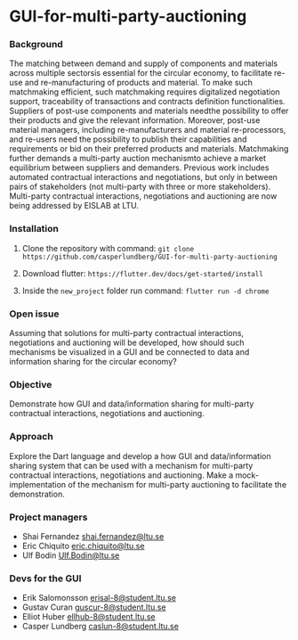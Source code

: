 # GUI-for-multi-party-auctioning
### Background 
The matching between demand and supply of components and materials across multiple sectorsis essential for the circular economy, to facilitate re-use and re-manufacturing of products and material. To make such matchmaking efficient, such matchmaking requires digitalized negotiation support, traceability of transactions and contracts definition functionalities. Suppliers of post-use components and materials needthe possibility to offer their products and give the relevant information. Moreover, post-use material managers, including re-manufacturers and material re-processors, and re-users need the possibility to publish their capabilities and requirements or bid on their preferred products and materials. Matchmaking further demands a multi-party auction mechanismto achieve a market equilibrium between suppliers and demanders. Previous work includes automated contractual interactions and negotiations, but only in between pairs of stakeholders (not multi-party with three or more stakeholders). Multi-party contractual interactions, negotiations and auctioning are now being addressed by EISLAB at LTU.  

### Installation

1. Clone the repository with command: `git clone https://github.com/casperlundberg/GUI-for-multi-party-auctioning`

2. Download flutter: `https://flutter.dev/docs/get-started/install`

3. Inside the `new_project` folder run command: `flutter run -d chrome`

### Open issue 
Assuming that solutions for multi-party contractual interactions, negotiations and auctioning will be developed, how should such mechanisms be visualized in a GUI and be connected to data and information sharing for the circular economy? 

### Objective 
Demonstrate how GUI and data/information sharing for multi-party contractual interactions, negotiations and auctioning. 

### Approach 
Explore the Dart language and develop a how GUI and data/information sharing system that can be used with a mechanism for multi-party contractual interactions, negotiations and auctioning. Make a mock-implementation of the mechanism for multi-party auctioning to facilitate the demonstration. 
 
### Project managers 
- Shai Fernandez shai.fernandez@ltu.se
- Eric Chiquito eric.chiquito@ltu.se
- Ulf Bodin Ulf.Bodin@ltu.se

### Devs for the GUI
- Erik Salomonsson erisal-8@student.ltu.se
- Gustav Curan guscur-8@student.ltu.se
- Elliot Huber ellhub-8@student.ltu.se
- Casper Lundberg caslun-8@student.ltu.se
